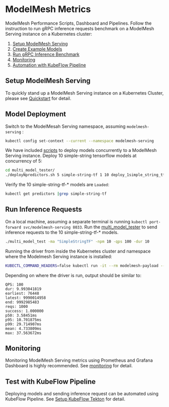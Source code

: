 # ModelMesh Metrics
ModelMesh Performance Scripts, Dashboard and Pipelines.
Follow the instruction to run gRPC inference requests benchmark on a ModelMesh Serving instance on a Kubernetes cluster:
1. [Setup ModelMesh Serving](#Setup-ModelMesh-Serving)
2. [Create Example Models](#Model-Deployment)
3. [Run gRPC Inference Benchmark](#Run-Inference-Requests)
4. [Monitoring](#Monitoring)
5. [Automation with KubeFlow Pipeline](#Test-with-KubeFlow-Pipeline)
## Setup ModelMesh Serving
To quickly stand up a ModelMesh Serving instance on a Kubernetes Cluster, please see [Quickstart](https://github.com/kserve/modelmesh-serving/blob/main/docs/quickstart.md) for detail.

## Model Deployment
Switch to the ModelMesah Serving namespace, assuming `modelmesh-serving` :
```bash
kubectl config set-context --current --namespace modelmesh-serving
```
We have included [scripts](./docs/README.md#Using-deployment-scripts) to deploy models concurrently to a ModelMesh Serving instance.
Deploy 10 simple-string tensorflow models at concurrency of 5:
```bash
cd multi_model_tester/
./deployNpredictors.sh 5 simple-string-tf 1 10 deploy_1simple_string_tf_predictor.sh
```
Verify the 10 simple-string-tf-* models are `Loaded`:
```bash
kubectl get predictors |grep simple-string-tf
```

## Run Inference Requests
On a local machine, assuming a separate terminal is running `kubectl port-forward svc/modelmesh-serving 8033`.
Run the [multi_model_tester](./docs/README.md#build-the-tester-binary) to send inference requests to the 10 simple-string-tf-* models.
```bash
./multi_model_test -ma "SimpleStringTF" -npm 10 -qps 100 -dur 10
```

Running the driver from inside the Kubernetes cluster and namespace where the Modelmesh Serving instance is installed:
```bash
KUBECTL_COMMAND_HEADERS=false kubectl run -it --rm modelmesh-payload --restart=Never --image=aipipeline/modelmesh-payload:latest --command --namespace modelmesh-serving -- ./multi_model_test -ma 'SimpleStringTF' -u dns:///modelmesh-serving.modelmesh-serving:8033 -npm '10'  -qps '100' -dur '10'
```

Depending on where the driver is run, output should be similar to:
```
QPS: 100
dur: 9.993041819
earliest: 76448
latest: 9990014958
end: 9992985483
reqs: 1000
success: 1.000000
p50: 3.58451ms
p95: 10.701875ms
p99: 29.714907ms
mean: 4.733809ms
max: 37.563672ms
```

## Monitoring
Monitoring ModelMesh Serving metrics using Prometheus and Grafana Dashboard is highly recommended. See [monitoring](./docs/monitoring/README.md##Setup-Prometheus-Operator) for detail.


## Test with KubeFlow Pipeline
Deploying models and sending inference request can be automated using KubeFlow Pipeline. See [Setup KubeFlow Tekton](./docs/kfp-tekton/README.md##Setup-KubeFlow-Tekton) for detail.


